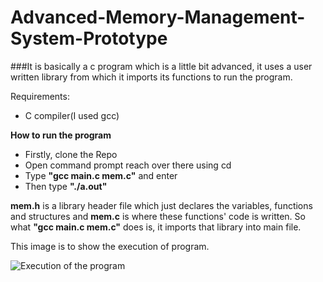 # Advanced-Memory-Management-System-Prototype
###It is basically a c program which is a little bit advanced, it uses a user written library from which it imports its functions to run the program.

Requirements:
* C compiler(I used gcc)

**How to run the program**
* Firstly, clone the Repo
* Open command prompt reach over there using cd
* Type **"gcc main.c mem.c"** and enter
* Then type **"./a.out"**

**mem.h** is a library header file which just declares the variables, functions and structures and **mem.c** is where these functions' code is written. So what **"gcc main.c mem.c"** does is, it imports that library into main file. 

This image is to show the execution of program.

![Execution of the program](https://raw.github.com/yj291197/Advanced-Memory-Management-System-Prototype/master/execution.png)

